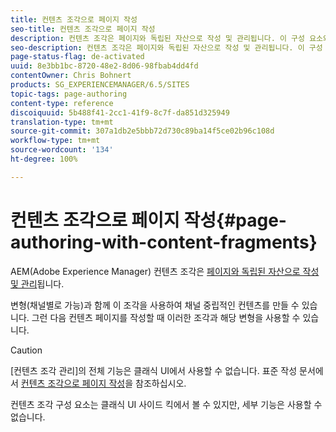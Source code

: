 ```yaml
---
title: 컨텐츠 조각으로 페이지 작성
seo-title: 컨텐츠 조각으로 페이지 작성
description: 컨텐츠 조각은 페이지와 독립된 자산으로 작성 및 관리됩니다. 이 구성 요소와 여러 변형을 함께 사용하면 채널 중립적인 컨텐츠를 만들 수 있습니다.
seo-description: 컨텐츠 조각은 페이지와 독립된 자산으로 작성 및 관리됩니다. 이 구성 요소와 여러 변형을 함께 사용하면 채널 중립적인 컨텐츠를 만들 수 있습니다.
page-status-flag: de-activated
uuid: 8e3bb1bc-8720-48e2-8d06-98fbab4dd4fd
contentOwner: Chris Bohnert
products: SG_EXPERIENCEMANAGER/6.5/SITES
topic-tags: page-authoring
content-type: reference
discoiquuid: 5b488f41-2cc1-41f9-8c7f-da851d325949
translation-type: tm+mt
source-git-commit: 307a1db2e5bbb72d730c89ba14f5ce02b96c108d
workflow-type: tm+mt
source-wordcount: '134'
ht-degree: 100%

---
```



# 컨텐츠 조각으로 페이지 작성{#page-authoring-with-content-fragments}

AEM(Adobe Experience Manager) 컨텐츠 조각은 [페이지와 독립된 자산으로 작성 및 관리](/help/assets/content-fragments/content-fragments.md)됩니다.

변형(채널별로 가능)과 함께 이 조각을 사용하여 채널 중립적인 컨텐츠를 만들 수 있습니다. 그런 다음 컨텐츠 페이지를 작성할 때 이러한 조각과 해당 변형을 사용할 수 있습니다.

>[!CAUTION]
>
>[컨텐츠 조각 관리]의 전체 기능은 클래식 UI에서 사용할 수 없습니다. 표준 작성 문서에서 [컨텐츠 조각으로 페이지 작성](/help/sites-authoring/content-fragments.md)을 참조하십시오.
>
>컨텐츠 조각 구성 요소는 클래식 UI 사이드 킥에서 볼 수 있지만, 세부 기능은 사용할 수 없습니다.

